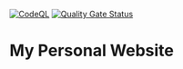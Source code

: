 [![CodeQL](https://github.com/tacascer/website/actions/workflows/github-code-scanning/codeql/badge.svg)](https://github.com/tacascer/website/actions/workflows/github-code-scanning/codeql)
[![Quality Gate Status](https://sonarcloud.io/api/project_badges/measure?project=tacascer_website&metric=alert_status)](https://sonarcloud.io/summary/new_code?id=tacascer_website)
# My Personal Website
